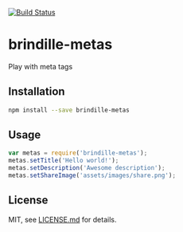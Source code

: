 [![Build Status](https://travis-ci.org/brindille/brindille-metas.svg?branch=master)](https://travis-ci.org/brindille/brindille-metas)

# brindille-metas

Play with meta tags

## Installation

```bash
npm install --save brindille-metas
```

## Usage

```js
var metas = require('brindille-metas');
metas.setTitle('Hello world!');
metas.setDescription('Awesome description');
metas.setShareImage('assets/images/share.png');
```

## License

MIT, see [LICENSE.md](http://github.com/brindille/brindille-metas/blob/master/LICENSE.md) for details.
